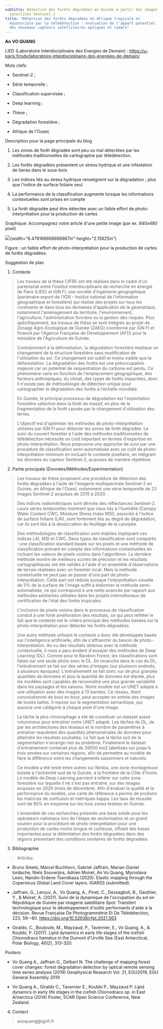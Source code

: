 ```yaml
---
subtitle: Détection des forêts dégradées en Guinée à partir des images
  satellites Sentinel-2
title: "Détection des forêts dégradées en Afrique tropicale et
  équatoriale par la télédétection : évaluation de l'apport potentiel
  des nouveaux capteurs satellitaires optiques et radars"
---
```


**An** **VO QUANG**

LIED (Laboratoire Interdisciplinaire des Energies de Demain) :
https://u-paris.fr/sdv/laboratoire-interdisciplinaire-des-energies-de-demain/

Mots clefs:

-   Sentinel-2 ;

-   Série temporelle ;

-   Classification supervisée ;

-   Deep learning ;

-   Thèse ;

-   Dégradation forestière ;

-   Afrique de l'Ouest.

Description pour la page principale du blog

1.  Les zones de forêt dégradée sont peu ou mal détectées par les
    méthodes traditionnelles de cartographie par télédétection.

2.  Les forêts dégradées présentent un stress hydrique et une
    infestation de lianes dans le sous-bois

3.  Les indices liés au stress hydrique renseignent sur la dégradation ;
    plus que l\'indice de surface foliaire seul

4.  La performance de la classification augmente lorsque les
    informations contextuelles sont prises en compte

5.  La forêt dégradée peut être détectée avec un faible effort de
    photo-interprétation pour la production de cartes

Graphique: Accompagnez votre article d\'une petite image (par ex.
640x480 pixel)

![](media/image1.png){width="6.479166666666667in" height="2.15625in"}

Figure : un faible effort de photo-interprétation pour la production de
cartes de forêts dégradées.

Suggestion de plan

1.  Contexte

> Les travaux de la thèse CIFRE ont été réalisés dans le cadre d\'un
> partenariat entre l\'Institut interdisciplinaire de recherche en
> énergie de Paris (LIED) et IGN FI, une société d\'ingénierie
> géographique (partenaire export de l\'IGN - Institut national de
> l'information géographique et forestière) qui réalise des projets sur
> tous les continents et dans tous les domaines d\'application de la
> géomatique, notamment l\'aménagement du territoire, l\'environnement,
> l\'agriculture, l\'administration foncière ou la gestion des risques.
> Plus spécifiquement, les travaux de thèse se sont intégrés au projet
> de Zonage Agro-Ecologique de Guinée (ZAEG) coordonné par IGN FI et
> financé par l\'Agence Française de Développement (AFD) pour le
> ministère de l'Agriculture de Guinée.
>
> Contrairement à la déforestation, la dégradation forestière implique
> un changement de la structure forestière sans modification de
> l\'utilisation du sol. Ce changement est subtil et moins visible que
> la déforestation. La dégradation des forêts est une préoccupation
> majeure car un potentiel de séquestration du carbone est perdu. Ce
> phénomène varie en fonction de l\'emplacement géographique, des
> facteurs anthropiques, du climat, des types de forêts impactées, donc
> il n\'existe pas de méthodologie de détection unique pour
> cartographier la dégradation des forêts à l\'échelle mondiale.
>
> En Guinée, le principal processus de dégradation est l\'exploitation
> forestière sélective dans la forêt de massif, en plus de la
> fragmentation de la forêt causée par le changement d\'utilisation des
> terres.
>
> L'objectif est d'optimiser les méthodes de photo-interprétation
> utilisées par IGN FI pour détecter les zones de forêt dégradée. Le
> suivi du couvert forestier à l\'aide des méthodes traditionnelles de
> télédétection nécessite un coût important en termes d\'expertise en
> photo-interprétation. Nous proposons une approche de suivi par une
> procédure de classification semi-automatisée avec un coût de
> photo-interprétation minimum en incluant le contexte pixellaire, en
> intégrant les données du capteur Sentinel-2, acquises de manière
> répétitive.

2.  Partie principale (Données/Méthodes/Expérimentation)

> Les travaux de thèse proposent une procédure de détection des forêts
> dégradées à l\'aide de l\'imagerie multispectrale Sentinel-2 en
> Guinée, en Afrique de l\'Ouest, notamment une série temporelle de 23
> images Sentinel-2 acquises de 2015 à 2020.
>
> Des indices radiométriques sont dérivés des réflectances Sentinel-2.
> Leurs séries temporelles montrent que ceux liés à l\'humidité (Canopy
> Water Content CWC, Moisture Stress Index MSI), associés à l\'indice de
> surface foliaire (LAI), sont fortement liés au degré de dégradation,
> car ils sont liés à la dessiccation du feuillage de la canopée.
>
> Des méthodologies de classification sont établies impliquant ces
> indices LAI, MSI et CWC. Deux types de classification sont comparés :
> une classification standard basée sur les pixels et une méthode de
> classification prenant en compte des informations contextuelles en
> incluant les valeurs de pixels voisins dans l\'algorithme. La dernière
> méthode montre de meilleurs scores de précision et les résultats
> cartographiques ont été validés à l\'aide d\'un ensemble
> d\'observations de terrain réalisées avec un forestier local. Mais la
> méthode contextuelle ne peut pas se passer d'une part de
> photo-interprétation. Cette part est réduite puisque l'interprétation
> visuelle de 5% de la surface de l'image suffit à étalonner la méthode
> semi-automatisée, ce qui correspond à une nette avancée par rapport
> aux méthodes existantes utilisées dans les projets internationaux de
> certification de l'état des forêts tropicales.
>
> L\'inclusion de pixels voisins dans le processus de classification
> conduit à une forte amélioration des résultats, ce qui peut refléter
> le fait que le contexte est le critère principal des méthodes basées
> sur la photo-interprétation pour détecter les forêts dégradées.
>
> Une autre méthode utilisant le contexte a donc été développée basée
> sur l'intelligence artificielle, afin de s'affranchir du besoin de
> photo-interprétation. Au vu des résultats obtenus avec la méthode
> contextuelle, il nous a paru évident d'essayer des méthodes de Deep
> Learning (DL). Comme pour le Random Forest, les classifications sont
> faites sur une seule photo avec le DL. En revanche dans le cas du DL,
> l\'entraînement se fait sur des séries d\'images (sur plusieurs
> endroits, à plusieurs époques). L\'entraînement se fait donc sur de
> plus grandes quantités de données et plus la quantité de données est
> élevée, plus les modèles sont capables de reconnaître une plus grande
> variabilité dans les paysages et les saisons. Notre modèle est un UNET
> adapté à une utilisation avec des images à 13 bandes. Ce réseau, étant
> convolutionnel de bout en bout, peut accepter en entrée des images de
> toutes tailles. Il repose sur la segmentation sémantique, qui associe
> une catégorie à chaque pixel d\'une image.
>
> La tâche la plus chronophage a été de constituer un dataset assez
> volumineux pour entraîner notre UNET adapté. Les tâches de DL, de par
> les architectures des réseaux et le nombre de paramètres à entraîner
> requièrent des quantités phénoménales de données pour atteindre les
> résultats souhaités. Le fait que la tâche soit de la segmentation
> n'arrange rien au problème. Finalement le dataset d\'entraînement
> contenait plus de 39000 km2 labellisés sur jusqu'à trois années sur
> certaines régions, afin de permettre au modèle de faire la différence
> entre les changements saisonniers et naturels.
>
> Ce modèle a été testé entre autres sur Nimba, une zone montagneuse
> boisée à l'extrémité sud de la Guinée, à la frontière de la Côte
> d'Ivoire. Le modèle de Deep Learning parvient à inférer sur cette zone
> forestière sur laquelle il ne s'est pas entraîné, sur des images
> acquises en 2020 (mois de décembre). Afin d'évaluer la qualité et la
> performance du modèle, une carte de référence a permis de produire les
> matrices de confusion et métriques kappa. Les taux de réussite sont de
> 95% en moyenne sur les trois zones testées en Guinée.
>
> L'ensemble de ces recherches présente une base solide pour les
> opérateurs nationaux lors de l'étape de vectorisation et un grand
> soutien pour la procédure de photo-interprétation pour une production
> de cartes moins longue et coûteuse, offrant des bases importantes pour
> la délimitation des forêts dégradées dans des régions présentant des
> conditions similaires de forêts dégradées.

3.  Bibliographie

> Articles:

-   Bruno Smets, Marcel Buchhorn, Gabriel Jaffrain, Marian-Daniel
    Iordache, Niels Souverijns, Adrien Moiret, An Vo Quang, Myroslava
    Lesiv, Nandin-Erdene Tsendbaza (2020). Elastic mapping through the
    Copernicus Global Land Cover layers. IGARSS (submitted).

-   Jaffrain, G., Leroux, A., Vo Quang, A., Pinet, C., Dessagboli, B.,
    Gauthier, Y., & Moiret, A. (2021). Suivi de la dynamique de
    l'occupation du sol en République de Guinée par imagerie
    satellitaire Spot: Transfert technologique pour le développement
    d'outils performants d'aide à la décision. Revue Française De
    Photogrammétrie Et De Télédétection, 223, 59--80.
    https://doi.org/10.52638/rfpt.2021.563

-   Giraldo, C., Boutoute, M., Mayzaud, P., Tavernier, E., Vo Quang, A.,
    & Koubbi, P. (2017). Lipid dynamics in early life stages of the
    icefish Chionodraco hamatus in the Dumont d'Urville Sea (East
    Antarctica). Polar Biology, 40(2), 313-320.

Posters:

-   Vo Quang A., Jaffrain G., Delbart N. The challenge of mapping forest
    cover changes: forest degradation detection by optical remote
    sensing time series analysis (2019) Geophysical Research Vol. 21,
    EGU2019, EGU General Assembly 2019

-   Vo Quang A., Giraldo C., Tavernier E., Koubbi P., Mayzaud P. Lipid
    dynamics in early life stages in the icefish Chionodraco sp. in East
    Antarctica (2014) Poster, SCAR Open Science Conference, New Zealand.

4.  Contact

> avoquang\@ignfi.fr

